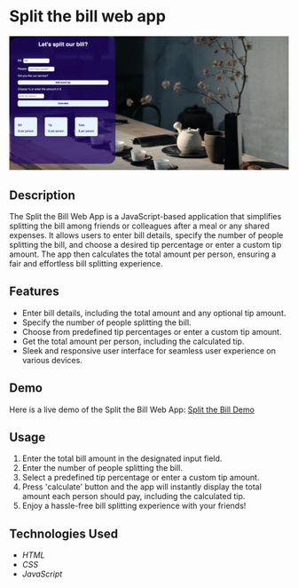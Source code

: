 # Split the bill web app

<img src='https://github.com/elenavrm/split-the-bill/blob/main/split.png?raw=true' alt='demo' width='550px'>

## Description

The Split the Bill Web App is a JavaScript-based application that simplifies splitting the bill among friends or colleagues after a meal or any shared expenses. 
It allows users to enter bill details, specify the number of people splitting the bill, and choose a desired tip percentage or enter a custom tip amount. 
The app then calculates the total amount per person, ensuring a fair and effortless bill splitting experience.

## Features

* Enter bill details, including the total amount and any optional tip amount.
* Specify the number of people splitting the bill.
* Choose from predefined tip percentages or enter a custom tip amount.
* Get the total amount per person, including the calculated tip.
* Sleek and responsive user interface for seamless user experience on various devices.

## Demo

Here is a live demo of the Split the Bill Web App: [Split the Bill Demo](https://radiant-daffodil-4a69b7.netlify.app/)

## Usage

1. Enter the total bill amount in the designated input field.
2. Enter the number of people splitting the bill.
3. Select a predefined tip percentage or enter a custom tip amount.
4. Press 'calculate' button and the app will instantly display the total amount each person should pay, including the calculated tip.
5. Enjoy a hassle-free bill splitting experience with your friends!

## Technologies Used

* *HTML*
* *CSS*
* *JavaScript*

